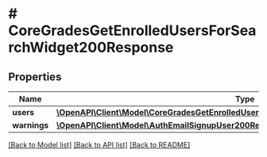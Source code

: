 # # CoreGradesGetEnrolledUsersForSearchWidget200Response

## Properties

Name | Type | Description | Notes
------------ | ------------- | ------------- | -------------
**users** | [**\OpenAPI\Client\Model\CoreGradesGetEnrolledUsersForSearchWidget200ResponseUsersInner[]**](CoreGradesGetEnrolledUsersForSearchWidget200ResponseUsersInner.md) |  |
**warnings** | [**\OpenAPI\Client\Model\AuthEmailSignupUser200ResponseWarningsInner[]**](AuthEmailSignupUser200ResponseWarningsInner.md) |  | [optional]

[[Back to Model list]](../../README.md#models) [[Back to API list]](../../README.md#endpoints) [[Back to README]](../../README.md)
